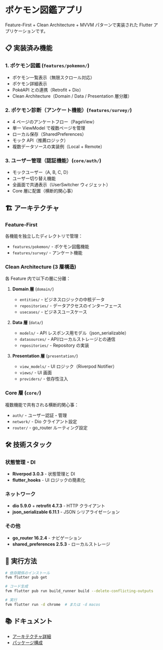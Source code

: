 # ポケモン図鑑アプリ

Feature-First + Clean Architecture + MVVM パターンで実装された Flutter アプリケーションです。

## 📋 実装済み機能

### 1. ポケモン図鑑 (`features/pokemon/`)

- ポケモン一覧表示（無限スクロール対応）
- ポケモン詳細表示
- PokéAPI との連携（Retrofit + Dio）
- Clean Architecture（Domain / Data / Presentation 層分離）

### 2. ポケモン診断（アンケート機能）(`features/survey/`)

- 4 ページのアンケートフロー（PageView）
- 単一 ViewModel で複数ページを管理
- ローカル保存（SharedPreferences）
- モック API（推薦ロジック）
- 複数データソースの実装例（Local + Remote）

### 3. ユーザー管理（認証機能）(`core/auth/`)

- モックユーザー（A, B, C, D）
- ユーザー切り替え機能
- 全画面で共通表示（UserSwitcher ウィジェット）
- Core 層に配置（横断的関心事）

## 🏗 アーキテクチャ

### Feature-First

各機能を独立したディレクトリで管理：

- `features/pokemon/` - ポケモン図鑑機能
- `features/survey/` - アンケート機能

### Clean Architecture (3 層構造)

各 Feature 内で以下の層に分離：

1. **Domain 層** (`domain/`)

   - `entities/` - ビジネスロジックの中核データ
   - `repositories/` - データアクセスのインターフェース
   - `usecases/` - ビジネスユースケース

2. **Data 層** (`data/`)

   - `models/` - API レスポンス用モデル（json_serializable）
   - `datasources/` - API/ローカルストレージとの通信
   - `repositories/` - Repository の実装

3. **Presentation 層** (`presentation/`)
   - `view_models/` - UI ロジック（Riverpod Notifier）
   - `views/` - UI 画面
   - `providers/` - 依存性注入

### Core 層 (`core/`)

複数機能で共有される横断的関心事：

- `auth/` - ユーザー認証・管理
- `network/` - Dio クライアント設定
- `router/` - go_router ルーティング設定

## 🛠 技術スタック

### 状態管理・DI

- **Riverpod 3.0.3** - 状態管理と DI
- **flutter_hooks** - UI ロジックの簡素化

### ネットワーク

- **dio 5.9.0** + **retrofit 4.7.3** - HTTP クライアント
- **json_serializable 6.11.1** - JSON シリアライゼーション

### その他

- **go_router 16.2.4** - ナビゲーション
- **shared_preferences 2.5.3** - ローカルストレージ

## 🚀 実行方法

```bash
# 依存関係のインストール
fvm flutter pub get

# コード生成
fvm flutter pub run build_runner build --delete-conflicting-outputs

# 実行
fvm flutter run -d chrome  # または -d macos
```

## 📚 ドキュメント

- [アーキテクチャ詳細](./docs/Feature-First%20＋%20Clean%20Architecture%20+%20MVVM.md)
- [パッケージ構成](./docs/パッケージ.md)
